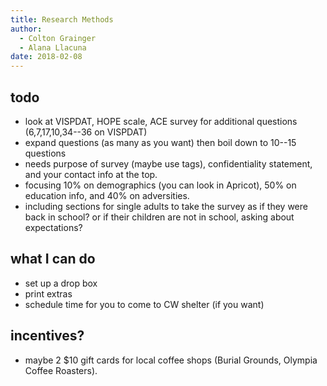 ```yaml
---
title: Research Methods
author:
  - Colton Grainger
  - Alana Llacuna
date: 2018-02-08
---
```


## todo
- look at VISPDAT, HOPE scale, ACE survey for additional questions (6,7,17,10,34--36 on VISPDAT)
- expand questions (as many as you want) then boil down to 10--15 questions
- needs purpose of survey (maybe use tags), confidentiality statement,  and your contact info at the top.
- focusing 10% on demographics (you can look in Apricot), 50% on education info, and 40% on adversities.
- including sections for single adults to take the survey as if they were back in school? or if their children are not in school, asking about expectations?

## what I can do
- set up a drop box
- print extras
- schedule time for you to come to CW shelter (if you want)

## incentives?
- maybe 2 $10 gift cards for local coffee shops (Burial Grounds, Olympia Coffee Roasters).
